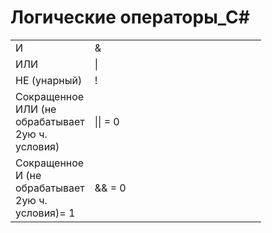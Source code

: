 <!DOCTYPE html>
<h1>Логические операторы_С#</h1>

<table class="demoTable" style="height: 623px;">
<tbody>
</tr>
<tr style="height: 17px;">
<td style="height: 17px; width: 29.0375px;">И</td>
<td style="width: 258.112px; height: 17px;">&</td>
</tr>
<tr style="height: 17px;">
<td style="height: 17px; width: 29.0375px;">ИЛИ</td>
<td style="width: 258.112px; height: 17px;">|</td>
</tr>
<tr style="height: 17px;">
<td style="height: 17px; width: 29.0375px;">НЕ (унарный)</td>
<td style="width: 258.112px; height: 17px;">!</td>
</tr>
<tr style="height: 17px;">
<td style="height: 17px; width: 29.0375px;">Сокращенное ИЛИ (не обрабатывает 2ую ч. условия)</td>
<td style="width: 258.112px; height: 17px;">|| = 0</td>
</tr>
<tr style="height: 17px;">
<td style="height: 17px; width: 29.0375px;">Сокращенное И (не обрабатывает 2ую ч. условия)= 1</td>
<td style="width: 258.112px; height: 17px;">&& = 0</td>
</tr>
</tbody>
</table>
<p></p>
